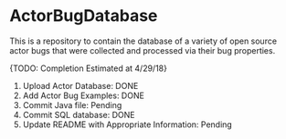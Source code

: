 # ActorBugDatabase
This is a repository to contain the database of a variety of open source actor bugs that were collected and processed via their bug properties. 


{TODO: Completion Estimated at 4/29/18}
1. Upload Actor Database: DONE
2. Add Actor Bug Examples: DONE
3. Commit Java file: Pending
4. Commit SQL database: DONE
5. Update README with Appropriate Information: Pending

